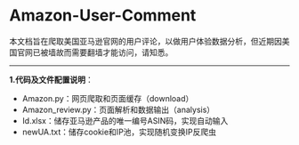 # Amazon-User-Comment

本文档旨在爬取美国亚马逊官网的用户评论，以做用户体验数据分析，但近期因美国官网已被墙故而需要翻墙才能访问，请知悉。

-------------------------

**1.代码及文件配置说明**：

- Amazon.py：网页爬取和页面缓存（download）
- Amazon_review.py：页面解析和数据输出（analysis）
- Id.xlsx：储存亚马逊产品的唯一编号ASIN码，实现自动输入
- newUA.txt：储存cookie和IP池，实现随机变换IP反爬虫
